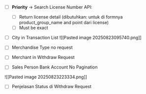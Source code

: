 - [ ] **Priority** → Search License Number API:
	- [ ] Return license detail (dibutuhkan: untuk di formnya product_group_name and point dari license)
	- [ ] Must be exact

- [ ] City in Transaction List
![[Pasted image 20250823095740.png]]

- [ ] Merchandise Type no request
- [ ] Merchant in Withdraw Request
- [ ] Sales Person Bank Account No Pagination

![[Pasted image 20250823223334.png]]
- [ ] Penjelasan Status di Withdraw Request